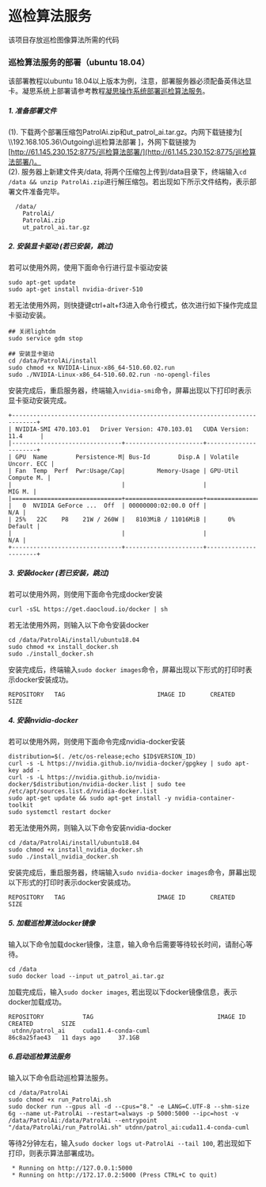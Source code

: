 # 巡检算法服务
该项目存放巡检图像算法所需的代码

### 巡检算法服务的部署（ubuntu 18.04）
该部署教程以ubuntu 18.04以上版本为例，注意，部署服务器必须配备英伟达显卡。凝思系统上部署请参考教程[凝思操作系统部署巡检算法服务](https://git.utapp.cn/aiteam/patrol_ai/-/wikis/巡视算法部署文档-凝思)。
##### 1. 准备部署文件
(1). 下载两个部署压缩包PatrolAi.zip和ut_patrol_ai.tar.gz。内网下载链接为[ \\\192.168.105.36\Outgoing\巡检算法部署 ]，外网下载链接为[http://61.145.230.152:8775/巡检算法部署/](http://61.145.230.152:8775/巡检算法部署/)。  
(2). 服务器上新建文件夹/data, 将两个压缩包上传到/data目录下，终端输入```cd /data && unzip PatrolAi.zip```进行解压缩包。若出现如下所示文件结构，表示部署文件准备完毕。
```
  /data/
    PatrolAi/
    PatrolAi.zip
    ut_patrol_ai.tar.gz
```
##### 2. 安装显卡驱动 (若已安装，跳过)
若可以使用外网，使用下面命令行进行显卡驱动安装
```
sudo apt-get update
sudo apt-get install nvidia-driver-510
```
若无法使用外网，则快捷键ctrl+alt+f3进入命令行模式，依次进行如下操作完成显卡驱动安装。
```
## 关闭lightdm
sudo service gdm stop  

## 安装显卡驱动
cd /data/PatrolAi/install
sudo chmod +x NVIDIA-Linux-x86_64-510.60.02.run
sudo ./NVIDIA-Linux-x86_64-510.60.02.run -no-opengl-files
```
安装完成后，重启服务器，终端输入```nvidia-smi```命令，屏幕出现以下打印时表示显卡驱动安装完成。
```
+-----------------------------------------------------------------------------+
| NVIDIA-SMI 470.103.01   Driver Version: 470.103.01   CUDA Version: 11.4     |
|-------------------------------+----------------------+----------------------+
| GPU  Name        Persistence-M| Bus-Id        Disp.A | Volatile Uncorr. ECC |
| Fan  Temp  Perf  Pwr:Usage/Cap|         Memory-Usage | GPU-Util  Compute M. |
|                               |                      |               MIG M. |
|===============================+======================+======================|
|   0  NVIDIA GeForce ...  Off  | 00000000:02:00.0 Off |                  N/A |
| 25%   22C    P8    21W / 260W |   8103MiB / 11016MiB |      0%      Default |
|                               |                      |                  N/A |
+-------------------------------+----------------------+----------------------+
```
##### 3. 安装docker (若已安装，跳过)
若可以使用外网，则使用下面命令完成docker安装
```
curl -sSL https://get.daocloud.io/docker | sh
```
若无法使用外网，则输入以下命令安装docker
```
cd /data/PatrolAi/install/ubuntu18.04
sudo chmod +x install_docker.sh
sudo ./install_docker.sh
```
安装完成后，终端输入```sudo docker images```命令，屏幕出现以下形式的打印时表示docker安装成功。
```
REPOSITORY   TAG                          IMAGE ID       CREATED       SIZE
```
##### 4. 安装nvidia-docker
若可以使用外网，则使用下面命令完成nvidia-docker安装
```
distribution=$(. /etc/os-release;echo $ID$VERSION_ID)
curl -s -L https://nvidia.github.io/nvidia-docker/gpgkey | sudo apt-key add -
curl -s -L https://nvidia.github.io/nvidia-docker/$distribution/nvidia-docker.list | sudo tee /etc/apt/sources.list.d/nvidia-docker.list
sudo apt-get update && sudo apt-get install -y nvidia-container-toolkit
sudo systemctl restart docker
```
若无法使用外网，则输入以下命令安装nvidia-docker
```
cd /data/PatrolAi/install/ubuntu18.04
sudo chmod +x install_nvidia_docker.sh
sudo ./install_nvidia_docker.sh
```
安装完成后，重启服务器，终端输入```sudo nvidia-docker images```命令，屏幕出现以下形式的打印时表示docker安装成功。
```
REPOSITORY   TAG                          IMAGE ID       CREATED       SIZE
```
##### 5. 加载巡检算法docker镜像
输入以下命令加载docker镜像，注意，输入命令后需要等待较长时间，请耐心等待。
```
cd /data
sudo docker load --input ut_patrol_ai.tar.gz
```
加载完成后，输入```sudo docker images```, 若出现以下docker镜像信息，表示docker加载成功。
```
REPOSITORY           TAG                                   IMAGE ID       CREATED        SIZE
 utdnn/patrol_ai     cuda11.4-conda-cuml                   86c8a25fae43   11 days ago     37.1GB
```
##### 6.启动巡检算法服务
输入以下命令启动巡检算法服务。
```
cd /data/PatrolAi
sudo chmod +x run_PatrolAi.sh
sudo docker run --gpus all -d --cpus="8." -e LANG=C.UTF-8 --shm-size 6g --name ut-PatrolAi --restart=always -p 5000:5000 --ipc=host -v /data/PatrolAi:/data/PatrolAi --entrypoint "/data/PatrolAi/run_PatrolAi.sh" utdnn/patrol_ai:cuda11.4-conda-cuml
```
等待2分钟左右，输入```sudo docker logs ut-PatrolAi --tail 100```, 若出现如下打印，则表示算法部署成功。
```
 * Running on http://127.0.0.1:5000
 * Running on http://172.17.0.2:5000 (Press CTRL+C to quit)
```
